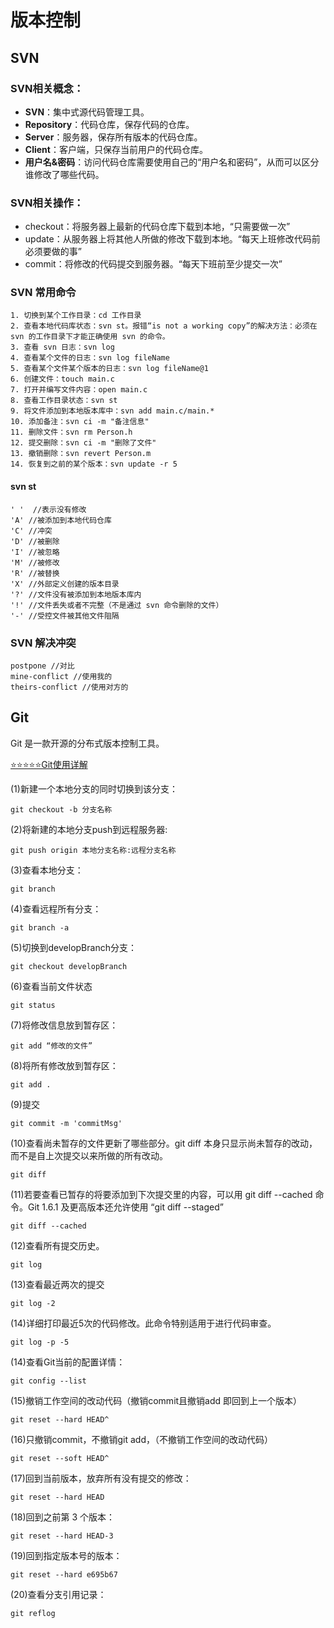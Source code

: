 # 版本控制

## SVN

### SVN相关概念：

* **SVN**：集中式源代码管理工具。
* **Repository**：代码仓库，保存代码的仓库。
* **Server**：服务器，保存所有版本的代码仓库。
* **Client**：客户端，只保存当前用户的代码仓库。
* **用户名&密码**：访问代码仓库需要使用自己的“用户名和密码”，从而可以区分谁修改了哪些代码。

### SVN相关操作：

* checkout：将服务器上最新的代码仓库下载到本地，“只需要做一次”
* update：从服务器上将其他人所做的修改下载到本地。“每天上班修改代码前必须要做的事”
* commit：将修改的代码提交到服务器。“每天下班前至少提交一次”

### SVN 常用命令

```
1. 切换到某个工作目录：cd 工作目录
2. 查看本地代码库状态：svn st。报错“is not a working copy”的解决方法：必须在 svn 的工作目录下才能正确使用 svn 的命令。
3. 查看 svn 日志：svn log
4. 查看某个文件的日志：svn log fileName
5. 查看某个文件某个版本的日志：svn log fileName@1
6. 创建文件：touch main.c
7. 打开并编写文件内容：open main.c
8. 查看工作目录状态：svn st
9. 将文件添加到本地版本库中：svn add main.c/main.*
10. 添加备注：svn ci -m "备注信息"
11. 删除文件：svn rm Person.h
12. 提交删除：svn ci -m "删除了文件"
13. 撤销删除：svn revert Person.m
14. 恢复到之前的某个版本：svn update -r 5
```

#### svn st

```
' '  //表示没有修改
'A' //被添加到本地代码仓库
'C' //冲突
'D' //被删除
'I' //被忽略
'M' //被修改
'R' //被替换
'X' //外部定义创建的版本目录
'?' //文件没有被添加到本地版本库内
'!' //文件丢失或者不完整（不是通过 svn 命令删除的文件）
'-' //受控文件被其他文件阻隔
```

### SVN 解决冲突

```
postpone //对比
mine-conflict //使用我的
theirs-conflict //使用对方的
```

## Git 

Git 是一款开源的分布式版本控制工具。

[⭐️⭐️⭐️⭐️⭐️Git使用详解](https://www.git-scm.com/book/zh/v2/Git-基础-远程仓库的使用)

(1)新建一个本地分支的同时切换到该分支：

```
git checkout -b 分支名称

```

(2)将新建的本地分支push到远程服务器:

```
git push origin 本地分支名称:远程分支名称
```

(3)查看本地分支：

```
git branch
```

(4)查看远程所有分支：

```
git branch -a
```

(5)切换到developBranch分支：

```
git checkout developBranch
```

(6)查看当前文件状态

```
git status
```
(7)将修改信息放到暂存区：

```
git add “修改的文件”
```

(8)将所有修改放到暂存区：

```
git add .
```

(9)提交

```
git commit -m 'commitMsg'
```

(10)查看尚未暂存的文件更新了哪些部分。git diff 本身只显示尚未暂存的改动，而不是自上次提交以来所做的所有改动。

```
git diff
```

(11)若要查看已暂存的将要添加到下次提交里的内容，可以用 git diff --cached 命令。Git 1.6.1 及更高版本还允许使用 “git diff --staged”

```
git diff --cached
```
(12)查看所有提交历史。

```
git log 
```

(13)查看最近两次的提交

```
git log -2
```

(14)详细打印最近5次的代码修改。此命令特别适用于进行代码审查。

```
git log -p -5
```

(14)查看Git当前的配置详情：

```
git config --list
```

(15)撤销工作空间的改动代码（撤销commit且撤销add 即回到上一个版本）

```
git reset --hard HEAD^
```

(16)只撤销commit，不撤销git add，（不撤销工作空间的改动代码）

```
git reset --soft HEAD^
```

(17)回到当前版本，放弃所有没有提交的修改：

```
git reset --hard HEAD 
```

(18)回到之前第 3 个版本：

```
git reset --hard HEAD-3
```

(19)回到指定版本号的版本：

```
git reset --hard e695b67
```

(20)查看分支引用记录：

```
git reflog
```



